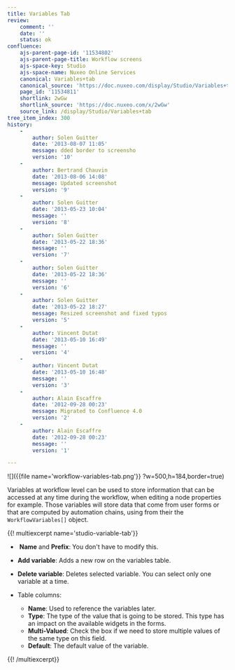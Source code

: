 ```yaml
---
title: Variables Tab
review:
    comment: ''
    date: ''
    status: ok
confluence:
    ajs-parent-page-id: '11534802'
    ajs-parent-page-title: Workflow screens
    ajs-space-key: Studio
    ajs-space-name: Nuxeo Online Services
    canonical: Variables+tab
    canonical_source: 'https://doc.nuxeo.com/display/Studio/Variables+tab'
    page_id: '11534811'
    shortlink: 2wGw
    shortlink_source: 'https://doc.nuxeo.com/x/2wGw'
    source_link: /display/Studio/Variables+tab
tree_item_index: 300
history:
    -
        author: Solen Guitter
        date: '2013-08-07 11:05'
        message: dded border to screensho
        version: '10'
    -
        author: Bertrand Chauvin
        date: '2013-08-06 14:08'
        message: Updated screenshot
        version: '9'
    -
        author: Solen Guitter
        date: '2013-05-23 10:04'
        message: ''
        version: '8'
    -
        author: Solen Guitter
        date: '2013-05-22 18:36'
        message: ''
        version: '7'
    -
        author: Solen Guitter
        date: '2013-05-22 18:36'
        message: ''
        version: '6'
    -
        author: Solen Guitter
        date: '2013-05-22 18:27'
        message: Resized screenshot and fixed typos
        version: '5'
    -
        author: Vincent Dutat
        date: '2013-05-10 16:49'
        message: ''
        version: '4'
    -
        author: Vincent Dutat
        date: '2013-05-10 16:48'
        message: ''
        version: '3'
    -
        author: Alain Escaffre
        date: '2012-09-28 00:23'
        message: Migrated to Confluence 4.0
        version: '2'
    -
        author: Alain Escaffre
        date: '2012-09-28 00:23'
        message: ''
        version: '1'

---
```

![]({{file name='workflow-variables-tab.png'}} ?w=500,h=184,border=true)

Variables at workflow level can be used to store information that can be accessed at any time during the workflow, when editing a node properties for example. Those variables will store data that come from user forms or that are computed by automation chains, using from their the `WorkflowVariables[]` object.

{{! multiexcerpt name='studio-variable-tab'}}

*   &nbsp;**Name** and **Prefix**: You don't have to modify this.
*   **Add variable**: Adds a new row on the variables table.
*   **Delete variable**: Deletes selected variable. You can select only one variable at a time.
*   Table columns:

    *   **Name**: Used to reference the variables later.
    *   **Type**: The type of the value that is going to be stored. This type has an impact on the available widgets in the forms.
    *   **Multi-Valued**: Check the box if we need to store multiple values of the same type on this field.
    *   **Default**: The default value of the variable.

{{! /multiexcerpt}}

